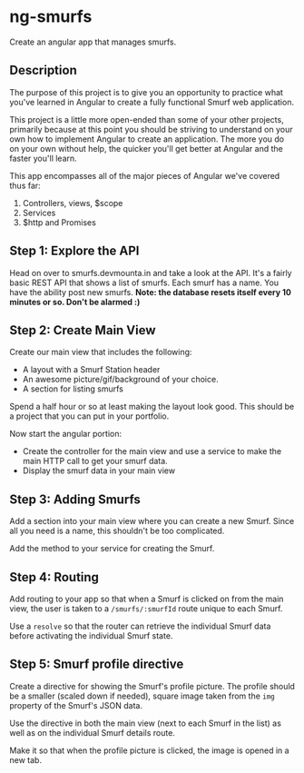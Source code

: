 # ng-smurfs
Create an angular app that manages smurfs.

## Description

The purpose of this project is to give you an opportunity to practice what you've learned in Angular to create a fully functional Smurf web application.

This project is a little more open-ended than some of your other projects, primarily because at this point you should be striving to understand on your own how to implement Angular to create an application. The more you do on your own without help, the quicker you'll get better at Angular and the faster you'll learn.

This app encompasses all of the major pieces of Angular we've covered thus far:

1. Controllers, views, $scope
2. Services
3. $http and Promises

## Step 1: Explore the API
Head on over to smurfs.devmounta.in and take a look at the API. It's a fairly basic REST API that shows a list of smurfs. Each smurf has a name. You have the ability post new smurfs. **Note: the database resets itself every 10 minutes or so. Don't be alarmed :)**

## Step 2: Create Main View
Create our main view that includes the following:
- A layout with a Smurf Station header
- An awesome picture/gif/background of your choice.
- A section for listing smurfs

Spend a half hour or so at least making the layout look good. This should be a project that you can put in your portfolio.

Now start the angular portion:
- Create the controller for the main view and use a service to make the main HTTP call to get your smurf data.
- Display the smurf data in your main view

## Step 3: Adding Smurfs
Add a section into your main view where you can create a new Smurf. Since all you need is a name, this shouldn't be too complicated.

Add the method to your service for creating the Smurf.

## Step 4: Routing
Add routing to your app so that when a Smurf is clicked on from the main view, the user is taken to a `/smurfs/:smurfId` route unique to each Smurf.

Use a `resolve` so that the router can retrieve the individual Smurf data before activating the individual Smurf state.

## Step 5: Smurf profile directive
Create a directive for showing the Smurf's profile picture. The profile should be a smaller (scaled down if needed), square image taken from the `img` property of the Smurf's JSON data.

Use the directive in both the main view (next to each Smurf in the list) as well as on the individual Smurf details route.

Make it so that when the profile picture is clicked, the image is opened in a new tab.
